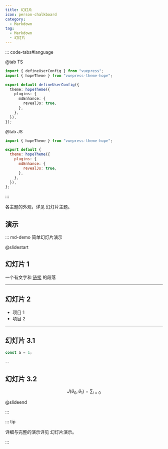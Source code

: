 ```yaml
---
title: 幻灯片
icon: person-chalkboard
category:
  - Markdown
tag:
  - Markdown
  - 幻灯片
---
```


<!-- @include: @md-enhance/zh/guide/content/revealjs/README.md#before -->

::: code-tabs#language

@tab TS

```ts {8-10} title=".vuepress/config.ts"
import { defineUserConfig } from "vuepress";
import { hopeTheme } from "vuepress-theme-hope";

export default defineUserConfig({
  theme: hopeTheme({
    plugins: {
      mdEnhance: {
        revealJs: true,
      },
    },
  }),
});
```

@tab JS

```js {7-9} title=".vuepress/config.js"
import { hopeTheme } from "vuepress-theme-hope";

export default {
  theme: hopeTheme({
    plugins: {
      mdEnhance: {
        revealJs: true,
      },
    },
  }),
};
```

:::

<!-- @include: @md-enhance/zh/guide/content/revealjs/README.md#options -->

各主题的外观，详见 <ProjectLink name="md-enhance" path="/zh/guide/content/revealjs/themes.html">幻灯片主题</ProjectLink>。

## 演示

::: md-demo 简单幻灯片演示

@slidestart

## 幻灯片 1

一个有文字和 [链接](https://mister-hope.com) 的段落

---

## 幻灯片 2

- 项目 1
- 项目 2

---

## 幻灯片 3.1

```js
const a = 1;
```

--

## 幻灯片 3.2

$$
J(\theta_0,\theta_1) = \sum_{i=0}
$$

@slideend

:::

::: tip

详细与完整的演示详见 <ProjectLink name="md-enhance" path="/zh/guide/content/revealjs/demo.html">幻灯片演示</ProjectLink>。

:::

<!-- @include: @md-enhance/zh/guide/content/revealjs/README.md#customize -->
